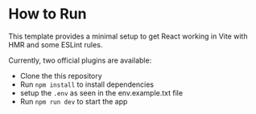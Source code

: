 # How to Run

This template provides a minimal setup to get React working in Vite with HMR and some ESLint rules.

Currently, two official plugins are available:

- Clone the this repository
- Run `npm install` to install dependencies
- setup the `.env` as seen in the env.example.txt file
- Run `npm run dev` to start the app
